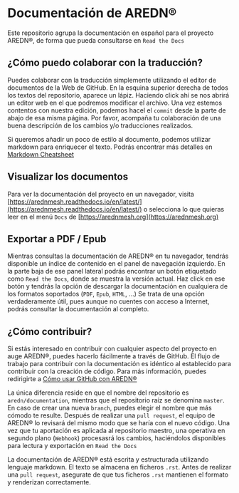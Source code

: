 # Documentación de AREDN®
Este repositorio agrupa la documentación en español para el proyecto AREDN®, de forma que pueda consultarse en `Read the Docs`


## ¿Cómo puedo colaborar con la traducción?
Puedes colaborar con la traducción simplemente utilizando el editor de documentos de la Web de GitHub. En la esquina superior derecha de todos los textos del repositorio, aparece un lápiz. Haciendo click ahí se nos abrirá un editor web en el que podremos modificar el archivo.
Una vez estemos contentos con nuestra edición, podemos hacel el `commit` desde la parte de abajo de esa misma página. Por favor, acompaña tu colaboración de una buena descripción de los cambios y/o traducciones realizados. 

Si queremos añadir un poco de estilo al documento, podemos utilizar markdown para enriquecer el texto. Podrás encontrar más detalles en [Markdown Cheatsheet](https://github.com/adam-p/markdown-here/wiki/Markdown-Cheatsheet)


## Visualizar los documentos
Para ver la documentación del proyecto en un navegador, visita [https://arednmesh.readthedocs.io/en/latest/](https://arednmesh.readthedocs.io/en/latest/) o selecciona lo que quieras leer en el menú `Docs` de [https://arednmesh.org](https://arednmesh.org)


## Exportar a PDF / Epub
Mientras consultas la documentación de AREDN® en tu navegador, tendrás disponible un índice de contenido en el panel de navegación izquierdo. En la parte baja de ese panel lateral podrás encontrar un botón etiquetado como `Read the Docs`, donde se muestra la versión actual. Haz click en ese botón y tendrás la opción de descargar la documentación en cualquiera de los formatos soportados (`PDF`, `Epub`, `HTML`, ...) 
Se trata de una opción verdaderamente útil, pues aunque no cuentes con acceso a Internet, podrás consultar la documentación al completo. 


## ¿Cómo contribuir? 
Si estás interesado en contribuir con cualquier aspecto del proyecto en auge AREDN®, puedes hacerlo fácilmente a través de GitHub. El flujo de trabajo para contribuir con la documentación es idéntico al establecido para contribuir con la creación de código. Para más información, puedes redirigirte a [Cómo usar GitHub con AREDN®](https://github.com/aredn/documentation_es/blob/master/C%C3%B3mo%20usar%20GitHub%20con%20AREDN.md)

La única diferencia reside en que el nombre del repositorio es `aredn/documentation`, mientras que el repositorio raíz se denomina `master`. En caso de crear una nueva `branch`, puedes elegir el nombre que más cómodo te resulte. Después de realizar una `pull request`, el equipo de AREDN® lo revisará del mismo modo que se haría con el nuevo código. Una vez que tu aportación es aplicada al repositorio maestro, una operativa en segundo plano (`Webhook`) procesasrá los cambios, haciéndolos disponibles para lectura y exportación en `Read the Docs`

La documentación de AREDN® está escrita y estructurada utilizando lenguaje markdown. El texto se almacena en ficheros `.rst`. Antes de realizar una `pull request`, asegurate de que tus ficheros `.rst` mantienen el formato y renderizan correctamente.
